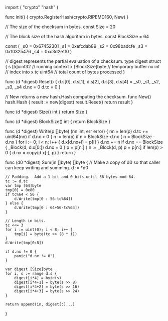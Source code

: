 import (
	"crypto"
	"hash"
)

func init() {
	crypto.RegisterHash(crypto.RIPEMD160, New)
}

// The size of the checksum in bytes.
const Size = 20

// The block size of the hash algorithm in bytes.
const BlockSize = 64

const (
	_s0 = 0x67452301
	_s1 = 0xefcdab89
	_s2 = 0x98badcfe
	_s3 = 0x10325476
	_s4 = 0xc3d2e1f0
)

// digest represents the partial evaluation of a checksum.
type digest struct {
	s  [5]uint32       // running context
	x  [BlockSize]byte // temporary buffer
	nx int             // index into x
	tc uint64          // total count of bytes processed
}

func (d *digest) Reset() {
	d.s[0], d.s[1], d.s[2], d.s[3], d.s[4] = _s0, _s1, _s2, _s3, _s4
	d.nx = 0
	d.tc = 0
}

// New returns a new hash.Hash computing the checksum.
func New() hash.Hash {
	result := new(digest)
	result.Reset()
	return result
}

func (d *digest) Size() int { return Size }

func (d *digest) BlockSize() int { return BlockSize }

func (d *digest) Write(p []byte) (nn int, err error) {
	nn = len(p)
	d.tc += uint64(nn)
	if d.nx > 0 {
		n := len(p)
		if n > BlockSize-d.nx {
			n = BlockSize - d.nx
		}
		for i := 0; i < n; i++ {
			d.x[d.nx+i] = p[i]
		}
		d.nx += n
		if d.nx == BlockSize {
			_Block(d, d.x[0:])
			d.nx = 0
		}
		p = p[n:]
	}
	n := _Block(d, p)
	p = p[n:]
	if len(p) > 0 {
		d.nx = copy(d.x[:], p)
	}
	return
}

func (d0 *digest) Sum(in []byte) []byte {
	// Make a copy of d0 so that caller can keep writing and summing.
	d := *d0

	// Padding.  Add a 1 bit and 0 bits until 56 bytes mod 64.
	tc := d.tc
	var tmp [64]byte
	tmp[0] = 0x80
	if tc%64 < 56 {
		d.Write(tmp[0 : 56-tc%64])
	} else {
		d.Write(tmp[0 : 64+56-tc%64])
	}

	// Length in bits.
	tc <<= 3
	for i := uint(0); i < 8; i++ {
		tmp[i] = byte(tc >> (8 * i))
	}
	d.Write(tmp[0:8])

	if d.nx != 0 {
		panic("d.nx != 0")
	}

	var digest [Size]byte
	for i, s := range d.s {
		digest[i*4] = byte(s)
		digest[i*4+1] = byte(s >> 8)
		digest[i*4+2] = byte(s >> 16)
		digest[i*4+3] = byte(s >> 24)
	}

	return append(in, digest[:]...)
}
